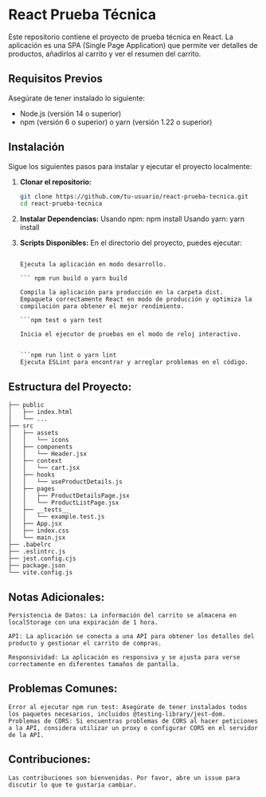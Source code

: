 # React Prueba Técnica

Este repositorio contiene el proyecto de prueba técnica en React. La aplicación es una SPA (Single Page Application) que permite ver detalles de productos, añadirlos al carrito y ver el resumen del carrito.

## Requisitos Previos

Asegúrate de tener instalado lo siguiente:

- Node.js (versión 14 o superior)
- npm (versión 6 o superior) o yarn (versión 1.22 o superior)

## Instalación

Sigue los siguientes pasos para instalar y ejecutar el proyecto localmente:

1. **Clonar el repositorio:**

   ```bash
   git clone https://github.com/tu-usuario/react-prueba-tecnica.git
   cd react-prueba-tecnica

2. **Instalar Dependencias:**
    Usando npm: npm install
    Usando yarn: yarn install

3. **Scripts Disponibles:**
    En el directorio del proyecto, puedes ejecutar:

    ``` npm start o yarn start
    
    Ejecuta la aplicación en modo desarrollo.

    ``` npm run build o yarn build
    
    Compila la aplicación para producción en la carpeta dist.
    Empaqueta correctamente React en modo de producción y optimiza la compilación para obtener el mejor rendimiento.

    ```npm test o yarn test

    Inicia el ejecutor de pruebas en el modo de reloj interactivo.


   ```npm run lint o yarn lint
    Ejecuta ESLint para encontrar y arreglar problemas en el código.

## Estructura del Proyecto:

    ├── public
    │   ├── index.html
    │   └── ...
    ├── src
    │   ├── assets
    │   │   └── icons
    │   ├── components
    │   │   └── Header.jsx
    │   ├── context
    │   │   └── cart.jsx
    │   ├── hooks
    │   │   └── useProductDetails.js
    │   ├── pages
    │   │   ├── ProductDetailsPage.jsx
    │   │   └── ProductListPage.jsx
    │   ├── __tests__
    │   │   └── example.test.js
    │   ├── App.jsx
    │   ├── index.css
    │   └── main.jsx
    ├── .babelrc
    ├── .eslintrc.js
    ├── jest.config.cjs
    ├── package.json
    └── vite.config.js

## Notas Adicionales:

    Persistencia de Datos: La información del carrito se almacena en localStorage con una expiración de 1 hora.
    
    API: La aplicación se conecta a una API para obtener los detalles del producto y gestionar el carrito de compras.
    
    Responsividad: La aplicación es responsiva y se ajusta para verse correctamente en diferentes tamaños de pantalla.
    

## Problemas Comunes:

    Error al ejecutar npm run test: Asegúrate de tener instalados todos los paquetes necesarios, incluidos @testing-library/jest-dom.
    Problemas de CORS: Si encuentras problemas de CORS al hacer peticiones a la API, considera utilizar un proxy o configurar CORS en el servidor de la API.

## Contribuciones:
    Las contribuciones son bienvenidas. Por favor, abre un issue para discutir lo que te gustaría cambiar.


